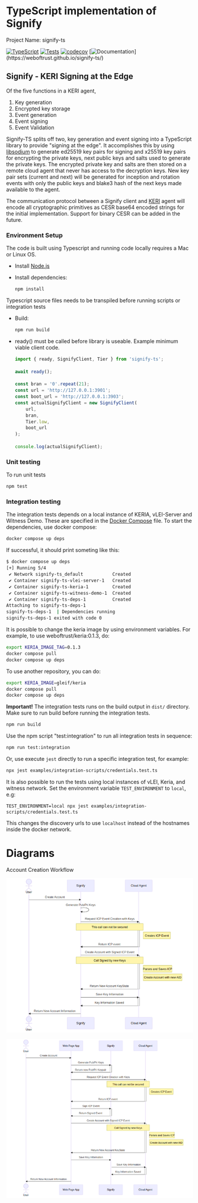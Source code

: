 # TypeScript implementation of Signify

Project Name: signify-ts

[![TypeScript](https://badges.frapsoft.com/typescript/code/typescript.png?v=101)](https://github.com/ellerbrock/typescript-badges/)
[![Tests](https://github.com/WebOfTrust/signify-ts/actions/workflows/main.yml/badge.svg?branch=main)](https://github.com/WebOfTrust/signify-ts/actions/workflows/main.yml)
[![codecov](https://codecov.io/gh/WebOfTrust/signify-ts/branch/main/graph/badge.svg?token=K3GK7MCYVW)](https://codecov.io/gh/WebOfTrust/signify-ts)
[![Documentation](https://img.shields.io/badge/documentation-grey?)](https://weboftrust.github.io/signify-ts/)

## Signify - KERI Signing at the Edge

Of the five functions in a KERI agent,

1. Key generation
2. Encrypted key storage
3. Event generation
4. Event signing
5. Event Validation

Signify-TS splits off two, key generation and event signing into a TypeScript library to provide "signing at the edge".
It accomplishes this by using [libsodium](https://doc.libsodium.org/) to generate ed25519 key pairs for signing and x25519 key pairs for encrypting the
private keys, next public keys and salts used to generate the private keys. The encrypted private key and salts are then stored on a
remote cloud agent that never has access to the decryption keys. New key pair sets (current and next) will be generated
for inception and rotation events with only the public keys and blake3 hash of the next keys made available to the agent.

The communication protocol between a Signify client and [KERI](https://github.com/WebOfTrust/keri) agent will encode all cryptographic primitives as CESR base64
encoded strings for the initial implementation. Support for binary CESR can be added in the future.

### Environment Setup

The code is built using Typescript and running code locally requires a Mac or Linux OS.

-   Install [Node.js](https://nodejs.org)

-   Install dependencies:
    ```bash
    npm install
    ```

Typescript source files needs to be transpiled before running scripts or integration tests

-   Build:

    ```bash
    npm run build
    ```

-   ready() must be called before library is useable. Example minimum viable client code.

    ```javascript
    import { ready, SignifyClient, Tier } from 'signify-ts';

    await ready();

    const bran = '0'.repeat(21);
    const url = 'http://127.0.0.1:3901';
    const boot_url = 'http://127.0.0.1:3903';
    const actualSignifyClient = new SignifyClient(
        url,
        bran,
        Tier.low,
        boot_url
    );

    console.log(actualSignifyClient);
    ```

### Unit testing

To run unit tests

```bash
npm test
```

### Integration testing

The integration tests depends on a local instance of KERIA, vLEI-Server and Witness Demo. These are specified in the [Docker Compose](./docker-compose.yaml) file. To start the dependencies, use docker compose:

```bash
docker compose up deps
```

If successful, it should print someting like this:

```bash
$ docker compose up deps
[+] Running 5/4
 ✔ Network signify-ts_default           Created                                           0.0s
 ✔ Container signify-ts-vlei-server-1   Created                                           0.1s
 ✔ Container signify-ts-keria-1         Created                                           0.1s
 ✔ Container signify-ts-witness-demo-1  Created                                           0.1s
 ✔ Container signify-ts-deps-1          Created                                           0.0s
Attaching to signify-ts-deps-1
signify-ts-deps-1  | Dependencies running
signify-ts-deps-1 exited with code 0
```

It is possible to change the keria image by using environment variables. For example, to use weboftrust/keria:0.1.3, do:

```bash
export KERIA_IMAGE_TAG=0.1.3
docker compose pull
docker compose up deps
```

To use another repository, you can do:

```bash
export KERIA_IMAGE=gleif/keria
docker compose pull
docker compose up deps
```

**Important!** The integration tests runs on the build output in `dist/` directory. Make sure to run build before running the integration tests.

```bash
npm run build
```

Use the npm script "test:integration" to run all integration tests in sequence:

```bash
npm run test:integration
```

Or, use execute `jest` directly to run a specific integration test, for example:

```bash
npx jest examples/integration-scripts/credentials.test.ts
```

It is also possible to run the tests using local instances of vLEI, Keria, and witness network. Set the environment variable `TEST_ENVIRONMENT` to `local`, e.g:

```
TEST_ENVIRONMENT=local npx jest examples/integration-scripts/credentials.test.ts
```

This changes the discovery urls to use `localhost` instead of the hostnames inside the docker network.

# Diagrams

Account Creation Workflow

![Account Creation](/diagrams/account-creation-workflow.png)

![Account Creation Webpage](/diagrams/account-creation-webpage-workflow.png)
